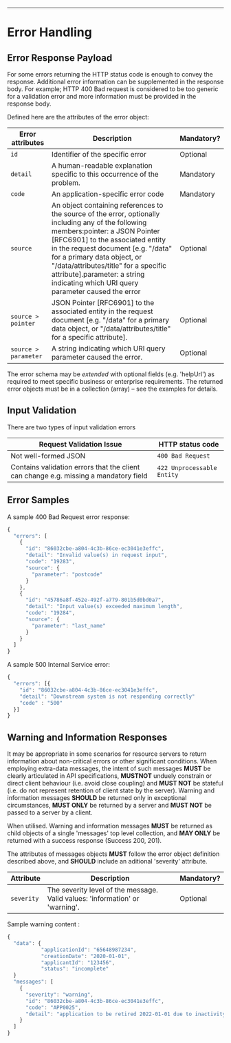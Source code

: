 ______________________________________________________________________________
# Error Handling

## Error Response Payload

For some errors returning the HTTP status code is enough to convey the response. Additional error information can be supplemented in the response body. For example; HTTP 400 Bad request is considered to be too generic for a validation error and more information must be provided in the response body.

Defined here are the attributes of the error object:

| Error attributes | Description | Mandatory? |
| --- | --- | --- |
| `id` | Identifier of the specific error | Optional |
| `detail` | A human-readable explanation specific to this occurrence of the problem. | Mandatory |
| `code` | An application-specific error code | Mandatory |
| `source` | An object containing references to the source of the error, optionally including any of the following members:pointer: a JSON Pointer [RFC6901] to the associated entity in the request document [e.g. "/data" for a primary data object, or "/data/attributes/title" for a specific attribute].parameter: a string indicating which URI query parameter caused the error | Optional |
| `source > pointer` | JSON Pointer [RFC6901] to the associated entity in the request document [e.g. "/data" for a primary data object, or "/data/attributes/title" for a specific attribute]. | Optional |
| `source > parameter` | A string indicating which URI query parameter caused the error. | Optional |

The error schema may be _extended_ with optional fields (e.g. 'helpUrl') as required to meet specific business or enterprise requirements.
The returned error objects must be in a collection (array) – see the examples for details.

## Input Validation

There are two types of input validation errors

|Request Validation Issue | HTTP status code|
|------------- | -------------|
|Not well-formed JSON | `400 Bad Request`|
|Contains validation errors that the client can change e.g. missing a mandatory field | `422 Unprocessable Entity`|

## Error Samples

A sample 400 Bad Request error response:

```javascript
{
  "errors": [
    {
      "id": "86032cbe-a804-4c3b-86ce-ec3041e3effc",
      "detail": "Invalid value(s) in request input",
      "code": "19283",
      "source": {
        "parameter": "postcode"
      }
    },
    {
      "id": "45786a8f-452e-492f-a779-801b5d0bd0a7",
      "detail": "Input value(s) exceeded maximum length",
      "code": "19284",
      "source": {
        "parameter": "last_name"
      }
    }
  ]
}
```

A sample 500 Internal Service error:

```javascript
{
  "errors": [{
    "id": "86032cbe-a804-4c3b-86ce-ec3041e3effc",
    "detail": "Downstream system is not responding correctly"
    "code" : "500"
  }]
}
```

## Warning and Information Responses

It may be appropriate in some scenarios for resource servers to return information about non-critical errors or other significant conditions.
When employing extra-data messages, the intent of such messages **MUST** be clearly articulated in API specifications, **MUSTNOT** unduely constrain or direct client behaviour (i.e. avoid close coupling) and **MUST NOT** be stateful (i.e. do not represent retention of client state by the server). Warning and information messages **SHOULD** be returned only in exceptional circumstances, **MUST ONLY** be returned by a server and **MUST NOT** be passed to a server by a client.

When utilised. Warning and information messages **MUST** be returned as child objects of a single 'messages' top level collection, and **MAY ONLY** be returned with a success response (Success 200, 201).

The attributes of messages objects **MUST** follow the error object definition described above, and **SHOULD** include an aditional 'severity' attribute.

| Attribute | Description | Mandatory? |
| --- | --- | --- |
| `severity` | The severity level of the message. Valid values: 'information' or 'warning'. | Optional |

Sample warning content :

```javascript
{
  "data": {
           "applicationId": "65648987234",
           "creationDate": "2020-01-01",
           "applicantId": "123456",
           "status": "incomplete"
  }
  "messages": [
    {
      "severity": "warning",
      "id": "86032cbe-a804-4c3b-86ce-ec3041e3effc",
      "code": "APP0025",
      "detail": "application to be retired 2022-01-01 due to inactivity"
    }
  ]
}
```
